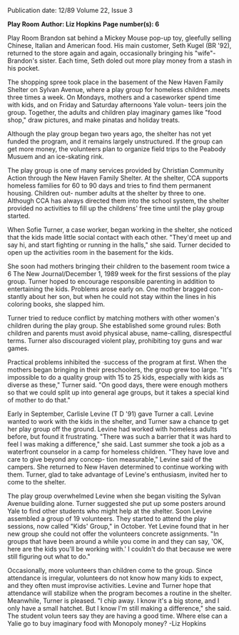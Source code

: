 Publication date: 12/89
Volume 22, Issue 3

**Play Room**
**Author: Liz Hopkins**
**Page number(s): 6**

Play Room 
Brandon sat behind a Mickey Mouse 
pop-up toy, gleefully selling Chinese, 
Italian and American food. His main 
customer, 
Seth Kugel (BR '92), 
returned to the store again and again, 
occasionally bringing his "wife"-
Brandon's sister. Each time, Seth doled 
out more play money from a stash in 
his pocket. 

The shopping spree took place in the 
basement of the New Haven Family 
Shelter on Sylvan Avenue, where a 
play group for homeless children .meets 
three times a week. On Mondays, 
mothers and a caseworker spend time 
with 
kids, 
and 
on 
Friday 
and Saturday afternoons Yale volun-
teers join the group. Together, the 
adults and children play imaginary 
games like "food shop," draw pictures, 
and make pinatas and holiday treats. 

Although the play group began two 
years ago, the shelter has not yet 
funded the program, and it remains 
largely unstructured. If the group can 
get more money, the volunteers plan to 
organize field trips to the Peabody 
Musuem and an ice-skating rink. 

The play group is one of many 
services provided by Christian 
Community Action through the New 
Haven Family Shelter. At the shelter, 
CCA supports homeless families for 60 
to 90 days and tries to find them 
permanent housing. Children out-
number adults at the shelter by three 
to one. Although CCA has always 
directed them into the school system, 
the shelter provided no activities to fill 
up the childrens' free time until the 
play group 
started. 

When Sofie 
Turner, a case worker, began working 
in the shelter, she noticed that the kids 
made little social contact with each 
other. "They'd meet up and say hi, and 
start fighting or running in the halls," 
she said. Turner decided to open up 
the activities room in the basement for 
the kids. 

She soon had mothers bringing their 
children to the basement room twice a 
6 The New Journal/December 1, 1989 
week for the first sessions of the play 
group. Turner hoped to encourage 
responsible parenting in addition to 
entertaining the kids. Problems arose 
early on. One mother bragged con-
stantly about her son, but when he 
could not stay within the lines in his 
coloring books, she slapped him. 

Turner tried to reduce conflict by 
matching mothers with other women's 
children during the play group. She 
established some ground rules: Both 
children and parents must avoid 
physical abuse, 
name-calling, 
disrespectful 
terms. Turner also 
discouraged violent play, prohibiting 
toy guns and war games. 

Practical problems inhibited the 
·success of the program at first. When 
the mothers began bringing in their 
preschoolers, the group grew too large. 
"It's impossible to do a quality group 
with 15 to 25 kids, especially with kids 
as diverse as these," Turner said. "On 
good days, there were enough mothers 
so that we could split up into general 
age groups, but it takes a special kind 
of mother to do that." 

Early in September, Carlisle Levine 
(T D '91) gave Turner a call. Levine 
wanted to work with the kids in the 
shelter, and Turner saw a chance tp get 
her play group off the ground. Levine 
had worked with homeless adults 
before, but found it frustrating. "There 
was such a barrier that it was hard to 
feel I was making a difference," she 
said. Last summer she took a job as a 
waterfront counselor in a camp for 
homeless children. "They have love 
and care to give beyond any concep-
tion measurable," Levine said of the 
campers. She returned to New Haven 
determined to continue working with 
them. Turner, glad to take advantage 
of Levine's enthusiasm, invited her to 
come to the shelter. 

The play group overwhelmed 
Levine when she began visiting the 
Sylvan Avenue building alone. Turner 
suggested she put up some posters 
around Yale to find other students who 
might help at the shelter. Soon Levine 
assembled a group of 19 volunteers. 
They started to attend the play 
sessions, now called "Kids' Group," in 
October. Yet Levine found that in her 
new group she could not offer the 
volunteers concrete assignments. "In 
groups that have been around a while 
you come in and they can say, 'OK, 
here are the kids you'll be working 
with.' I couldn't do that because we 
were still figuring out what to do." 

Occasionally, more volunteers than 
children come to the group. Since 
attendance is irregular, volunteers do 
not know how many kids to expect, 
and they often must improvise 
activities. Levine and Turner hope 
that attendance will stabilize when the 
program becomes a routine in the 
shelter. Meanwhile, Turner is pleased. 
"I chip away. I know it's a big stone, 
and I only have a small hatchet. But I 
know I'm still making a difference," she 
said. The student volun teers say they 
are having a good time. Where else can 
a Yalie go to buy imaginary food with 
Monopoly money? 
-Liz Hopkins